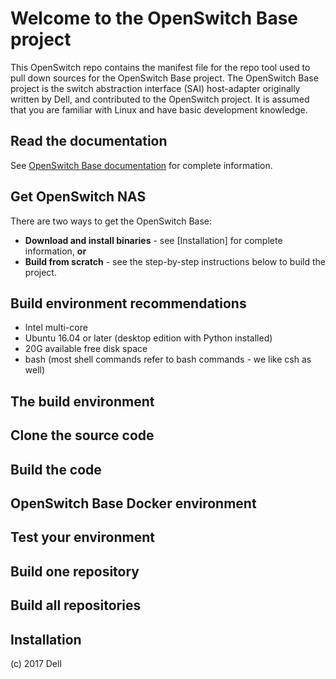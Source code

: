 # Welcome to the OpenSwitch Base project
This OpenSwitch repo contains the manifest file for the repo tool used to pull down sources for the OpenSwitch Base project. The OpenSwitch Base project is the switch abstraction interface (SAI) host-adapter originally written by Dell, and contributed to the OpenSwitch project. It is assumed that you are familiar with Linux and have basic development knowledge.

## Read the documentation
See [OpenSwitch Base documentation](https://github.com/amybuck/opx-docs/wiki) for complete information.

## Get OpenSwitch NAS
There are two ways to get the OpenSwitch Base:
- **Download and install binaries** - see [Installation] for complete information, **or**
- **Build from scratch** - see the step-by-step instructions below to build the project.

## Build environment recommendations
- Intel multi-core
- Ubuntu 16.04 or later (desktop edition with Python installed)
- 20G available free disk space
- bash (most shell commands refer to bash commands - we like csh as well)

## The build environment

## Clone the source code

## Build the code

## OpenSwitch Base Docker environment

## Test your environment

## Build one repository

## Build all repositories

## Installation


(c) 2017 Dell
